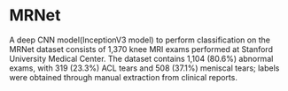# MRNet
A deep CNN model(InceptionV3 model) to perform  classification on the MRNet dataset consists of 1,370 knee MRI exams performed at Stanford University Medical Center. The dataset contains 1,104 (80.6%) abnormal exams, with 319 (23.3%) ACL tears and 508 (37.1%) meniscal tears; labels were obtained through manual extraction from clinical reports.

